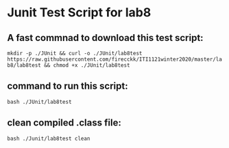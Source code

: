# Junit Test Script for lab8

## A fast commnad to download this test script: 
`mkdir -p ./JUnit && curl -o ./JUnit/lab8test https://raw.githubusercontent.com/firecckk/ITI1121winter2020/master/lab8/lab8test && chmod +x ./JUnit/lab8test`

## command to run this script:
`bash ./JUnit/lab8test`

## clean compiled .class file:
`bash ./Junit/lab8test clean`



